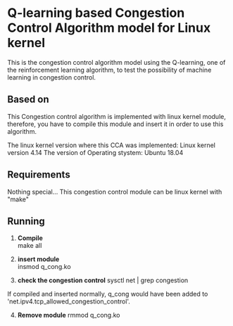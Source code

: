 Q-learning based Congestion Control Algorithm model for Linux kernel
================================================================================

This is the congestion control algorithm model using the Q-learning, one of the reinforcement learning algorithm, to test the possibility of machine learning in congestion control.


Based on
--------------------------------------------------------------------------------
This Congestion control algorithm is implemented with linux kernel module, therefore, you have to compile this module and insert it in order to use this algorithm.

The linux kernel version where this CCA was implemented: Linux kernel version 4.14
The version of Operating stystem: Ubuntu 18.04

Requirements
--------------------------------------------------------------------------------
Nothing special...
This congestion control module can be linux kernel with "make"

Running
--------------------------------------------------------------------------------

1) **Compile**    
make all    

2) **insert module**    
insmod q_cong.ko    

3) **check the congestion control**
sysctl net | grep congestion

If compiled and inserted normally, q_cong would have been added to 'net.ipv4.tcp_allowed_congestion_control'.

4) **Remove module**
rmmod q_cong.ko

